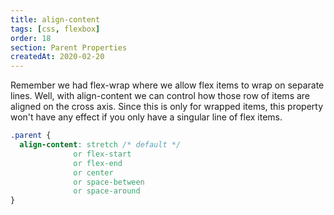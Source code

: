 ```yaml
---
title: align-content
tags: [css, flexbox]
order: 18
section: Parent Properties
createdAt: 2020-02-20
---
```


Remember we had flex-wrap where we allow flex items to wrap on separate lines. Well, with align-content we can control how those row of items are aligned on the cross axis. Since this is only for wrapped items, this property won't have any effect if you only have a singular line of flex items.

<!-- prettier-ignore -->
```css
.parent {
  align-content: stretch /* default */
              or flex-start
              or flex-end
              or center
              or space-between
              or space-around
}
```
